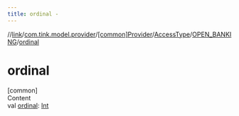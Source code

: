 ```yaml
---
title: ordinal -
---
```

//[link](../../../../index.md)/[com.tink.model.provider](../../../index.md)/[[common]Provider](../../index.md)/[AccessType](../index.md)/[OPEN_BANKING](index.md)/[ordinal](ordinal.md)



# ordinal  
[common]  
Content  
val [ordinal](ordinal.md): [Int](https://kotlinlang.org/api/latest/jvm/stdlib/kotlin/-int/index.html)  



